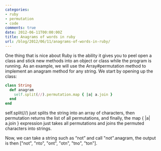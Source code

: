 ```yaml
---
categories:
- ruby
- permutation
- code
comments: true
date: 2012-06-11T00:00:00Z
title: Anagrams of words in ruby
url: /blog/2012/06/11/anagrams-of-words-in-ruby/
---
```


One thing that is nice about Ruby is the ability it gives you to peel open a class and stick new methods into an object or class while the program is running. As an example, we will use the Array#permutation method to implement an anagram method for any string. We start by opening up the class: 
``` ruby
class String
  def anagram
    self.split(//).permutation.map { |a| a.join }
  end
end
```
self.split(//) just splits the string into an array of characters, then permutation returns the list of all permutations, and finally, the map { |a| a.join } expression just takes all permutations and joins the permuted characters into strings.

Now, we can take a string such as “not” and call "not".anagram, the output is then ["not", "nto", "ont", "otn", "tno", "ton"].
